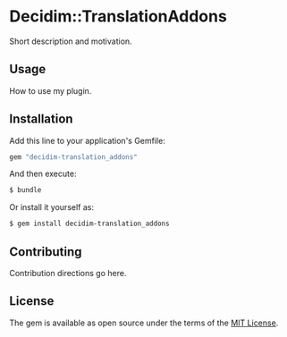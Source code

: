 # Decidim::TranslationAddons
Short description and motivation.

## Usage
How to use my plugin.

## Installation
Add this line to your application's Gemfile:

```ruby
gem "decidim-translation_addons"
```

And then execute:
```bash
$ bundle
```

Or install it yourself as:
```bash
$ gem install decidim-translation_addons
```

## Contributing
Contribution directions go here.

## License
The gem is available as open source under the terms of the [MIT License](https://opensource.org/licenses/MIT).
